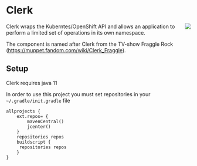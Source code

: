 # Clerk
<img align="right" src="https://vignette.wikia.nocookie.net/muppet/images/f/fc/Clerkfraggle.jpg/revision/latest?cb=20060727223537">

Clerk wraps the Kuberntes/OpenShift API and allows an application to perform a limited set of operations in its own namespace.

The component is named after Clerk from the TV-show Fraggle Rock (https://muppet.fandom.com/wiki/Clerk_Fraggle).

## Setup

Clerk requires java 11

In order to use this project you must set repositories in your `~/.gradle/init.gradle` file

    allprojects {
        ext.repos= {
            mavenCentral()
            jcenter()
        }
        repositories repos
        buildscript {
         repositories repos
        }
    }

